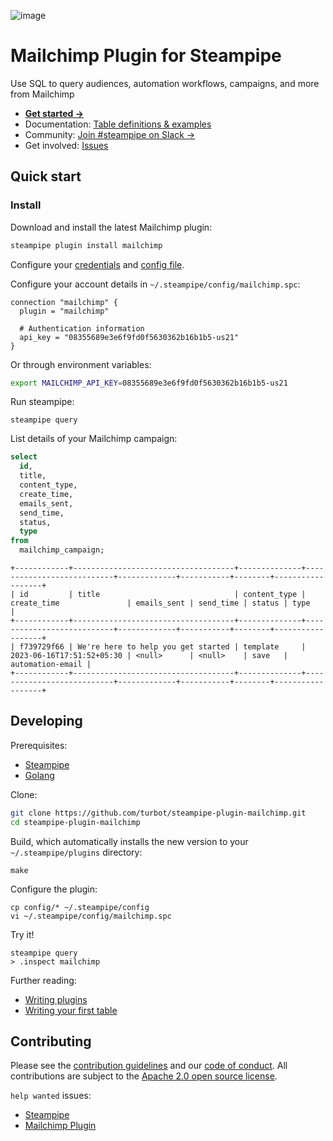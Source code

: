 ![image](https://hub.steampipe.io/images/plugins/turbot/mailchimp-social-graphic.png)

# Mailchimp Plugin for Steampipe

Use SQL to query audiences, automation workflows, campaigns, and more from Mailchimp

- **[Get started →](https://hub.steampipe.io/plugins/turbot/mailchimp)**
- Documentation: [Table definitions & examples](https://hub.steampipe.io/plugins/turbot/mailchimp/tables)
- Community: [Join #steampipe on Slack →](https://turbot.com/community/join)
- Get involved: [Issues](https://github.com/turbot/steampipe-plugin-mailchimp/issues)

## Quick start

### Install

Download and install the latest Mailchimp plugin:

```bash
steampipe plugin install mailchimp
```

Configure your [credentials](https://hub.steampipe.io/plugins/turbot/mailchimp#credentials) and [config file](https://hub.steampipe.io/plugins/turbot/mailchimp#configuration).

Configure your account details in `~/.steampipe/config/mailchimp.spc`:

```hcl
connection "mailchimp" {
  plugin = "mailchimp"

  # Authentication information
  api_key = "08355689e3e6f9fd0f5630362b16b1b5-us21"
}
```

Or through environment variables:

```sh
export MAILCHIMP_API_KEY=08355689e3e6f9fd0f5630362b16b1b5-us21
```

Run steampipe:

```shell
steampipe query
```

List details of your Mailchimp campaign:

```sql
select
  id,
  title,
  content_type,
  create_time,
  emails_sent,
  send_time,
  status,
  type
from
  mailchimp_campaign;
```

```
+------------+------------------------------------+--------------+---------------------------+-------------+-----------+--------+------------------+
| id         | title                              | content_type | create_time               | emails_sent | send_time | status | type             |
+------------+------------------------------------+--------------+---------------------------+-------------+-----------+--------+------------------+
| f739729f66 | We're here to help you get started | template     | 2023-06-16T17:51:52+05:30 | <null>      | <null>    | save   | automation-email |
+------------+------------------------------------+--------------+---------------------------+-------------+-----------+--------+------------------+
```

## Developing

Prerequisites:

- [Steampipe](https://steampipe.io/downloads)
- [Golang](https://golang.org/doc/install)

Clone:

```sh
git clone https://github.com/turbot/steampipe-plugin-mailchimp.git
cd steampipe-plugin-mailchimp
```

Build, which automatically installs the new version to your `~/.steampipe/plugins` directory:

```
make
```

Configure the plugin:

```
cp config/* ~/.steampipe/config
vi ~/.steampipe/config/mailchimp.spc
```

Try it!

```
steampipe query
> .inspect mailchimp
```

Further reading:

- [Writing plugins](https://steampipe.io/docs/develop/writing-plugins)
- [Writing your first table](https://steampipe.io/docs/develop/writing-your-first-table)

## Contributing

Please see the [contribution guidelines](https://github.com/turbot/steampipe/blob/main/CONTRIBUTING.md) and our [code of conduct](https://github.com/turbot/steampipe/blob/main/CODE_OF_CONDUCT.md). All contributions are subject to the [Apache 2.0 open source license](https://github.com/turbot/steampipe-plugin-mailchimp/blob/main/LICENSE).

`help wanted` issues:

- [Steampipe](https://github.com/turbot/steampipe/labels/help%20wanted)
- [Mailchimp Plugin](https://github.com/turbot/steampipe-plugin-mailchimp/labels/help%20wanted)
